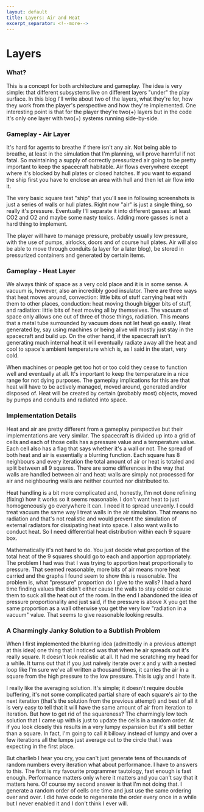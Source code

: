 ```yaml
---
layout: default
title: Layers: Air and Heat
excerpt_separator: <!--more-->
---
```


Layers
======

### What?

This is a concept for both architecture and gameplay. The idea is very simple: that different subsystems live on different layers "under" the play surface. In this blog I'll write about two of the layers, what they're for, how they work from the player's perspective and how they're implemented. One interesting point is that for the player they're two(+) layers but in the code it's only one layer with two(+) systems running side-by-side.

### Gameplay - Air Layer

It's hard for agents to breathe if there isn't any air. Not being able to breathe, at least in the simulation that I'm planning, will prove harmful if not fatal. So maintaining a supply of correctly pressurized air going to be pretty important to keep the spacecraft habitable. Air flows everywhere except where it's blocked by hull plates or closed hatches. If you want to expand the ship first you have to enclose an area with hull and then let air flow into it. 

The very basic square test "ship" that you'll see in following screenshots is just a series of walls or hull plates. Right now "air" is just a single thing, so really it's pressure. Eventually I'll separate it into different gasses: at least CO2 and O2 and maybe some nasty toxics. Adding more gasses is not a hard thing to implement.

The player will have to manage pressure, probably usually low pressure, with the use of pumps, airlocks, doors and of course hull plates. Air will also be able to move through conduits (a layer for a later blog), be stored in pressurized containers and generated by certain items.

### Gameplay - Heat Layer

We always think of space as a very cold place and it is in some sense. A vacuum is, however, also an incredibly good insulator. There are three ways that heat moves around, convection: little bits of stuff carrying heat with them to other places, conduction: heat moving though bigger bits of stuff, and radiation: little bits of heat moving all by themselves. The vacuum of space only allows one out of three of those things, radiation. This means that a metal tube surrounded by vacuum does not let heat go easily. Heat generated by, say using machines or being alive will mostly just stay in the spacecraft and build up. On the other hand, if the spacecraft isn't generating much internal heat it will eventually radiate away all the heat and cool to space's ambient temperature which is, as I said in the start, very cold.

When machines or people get too hot or too cold they cease to function well and eventually at all. It's important to keep the temperature in a nice range for not dying purposes. The gameplay implications for this are that heat will have to be actively managed, moved around, generated and/or disposed of. Heat will be created by certain (probably most) objects, moved by pumps and conduits and radiated into space.

### Implementation Details

Heat and air are pretty different from a gameplay perspective but their implementations are very similar. The spacecraft is divided up into a grid of cells and each of those cells has a pressure value and a temperature value. Each cell also has a flag that says whether it's a wall or not. The spread of both heat and air is essentially a blurring function. Each square has 8 neighbours and every iteration the total amount of air or heat is totaled and split between all 9 squares. There are some differences in the way that walls are handled between air and heat: walls are simply not processed for air and neighbouring walls are neither counted nor distributed to. 

Heat handling is a bit more complicated and, honestly, I'm not done refining (fixing) how it works so it seems reasonable. I don't want heat to just homogeneously go everywhere it can. I need it to spread unevenly. I could treat vacuum the same way I treat walls in the air simulation. That means no radiation and that's not realistic and would prevent the simulation of external radiators for dissipating heat into space. I also want walls to conduct heat. So I need differential heat distribution within each 9 square box.

Mathematically it's not hard to do. You just decide what proportion of the total heat of the 9 squares should go to each and apportion appropriately. The problem I had was that I was trying to apportion heat proportionally to pressure. That seemed reasonable, more bits of air means more heat carried and the graphs I found seem to show this is reasonable. The problem is, what "pressure" proportion do I give to the walls? I had a hard time finding values that didn't either cause the walls to stay cold or cause them to suck all the heat out of the room. In the end I abandoned the idea of pressure proportionality and just said, if the pressure is above X you get the same proportion as a wall otherwise you get the very low "radiation in a vacuum" value. That seems to give reasonable looking results.

### A Charmingly Janky Solution to a Subtlish Problem

When I first implemented the blurring idea (admittedly in a previous attempt at this idea) one thing that I noticed was that when he air spreads out it's really square. It doesn't look realistic at all. It had me scratching my head for a while. It turns out that if you just naively iterate over x and y with a nested loop like I'm sure we've all written a thousand times, it carries the air in a square from the high pressure to the low pressure. This is ugly and I hate it.

I really like the averaging solution. It's simple; it doesn't require double buffering, it's not some complicated partial share of each square's air to the next iteration (that's the solution from the previous attempt) and best of all it is very easy to tell that it will have the same amount of air from iteration to iteration. But how to get rid of the squareness? The charmingly low tech solution that I came up with is just to update the cells in a random order. At if you look closely this results in a very lumpy expansion but it's still better than a square. In fact, I'm going to call it billowy instead of lumpy and over a few iterations all the lumps just average out to the circle that I was expecting in the first place. 

But charlieb I hear you cry, you can't just generate tens of thousands of random numbers every iteration what about performance. I have to answers to this. The first is my favourite programmer tautology, fast enough is fast enough. Performance matters only where it matters and you can't say that it matters here. Of course my second answer is that I'm not doing that. I generate a random order of cells one time and just use the same ordering over and over. I did have code to regenerate the order every once in a while but I never enabled it and I don't think I ever will.
